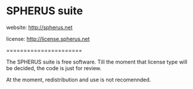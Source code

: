 SPHERUS suite
======================

website:
http://spherus.net

license:
http://license.spherus.net

======================

The SPHERUS suite is free software. Till the moment that license 
type will be decided, the code is just for review.

At the moment, redistribution and use is not recomennded.